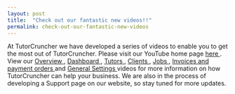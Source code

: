```yaml
---
layout: post
title:  "Check out our fantastic new videos!!"
permalink: check-out-our-fantastic-new-videos
---
```

At TutorCruncher we have developed a series of videos to enable you to get the
most out of TutorCruncher. Please visit our YouTube home page [ here
](http://www.youtube.com/channel/UCb-gMMLn2lq6xFiWvq8CtcQ) . View our [
Overview ](http://www.youtube.com/watch?v=ukPP-idIFeA) , [ Dashboard
](http://www.youtube.com/watch?v=YTJe5rQxqBI) , [ Tutors
](http://www.youtube.com/watch?v=RUghU1dh_K0) , [ Clients
](http://www.youtube.com/watch?v=WqxQH0_Zkm4) , [ Jobs
](http://www.youtube.com/watch?v=U-zRnRTo8Eg) , [ Invoices and payment orders
](http://www.youtube.com/watch?v=eryyHDtYJrA) and [ General Settings
](http://www.youtube.com/watch?v=53e-NJ1OKx0) videos for more information on
how TutorCruncher can help your business. We are also in the process of
developing a Support page on our website, so stay tuned for more updates.
